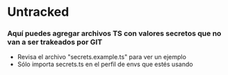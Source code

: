 # Untracked

### Aquí puedes agregar archivos TS con valores secretos que no van a ser trakeados por GIT
- Revisa el archivo "secrets.example.ts" para ver un ejemplo
- Sólo importa secrets.ts en el perfil de envs que estés usando